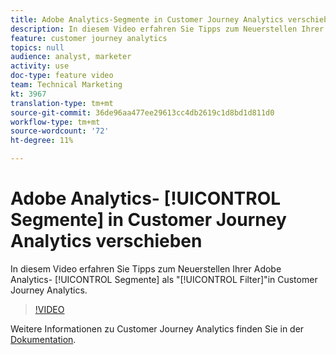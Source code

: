 ```yaml
---
title: Adobe Analytics-Segmente in Customer Journey Analytics verschieben
description: In diesem Video erfahren Sie Tipps zum Neuerstellen Ihrer Adobe Analytics-Segmente als "Filter"in Customer Journey Analytics.
feature: customer journey analytics
topics: null
audience: analyst, marketer
activity: use
doc-type: feature video
team: Technical Marketing
kt: 3967
translation-type: tm+mt
source-git-commit: 36de96aa477ee29613cc4db2619c1d8bd1d811d0
workflow-type: tm+mt
source-wordcount: '72'
ht-degree: 11%

---
```



# Adobe Analytics- [!UICONTROL Segmente] in Customer Journey Analytics verschieben

In diesem Video erfahren Sie Tipps zum Neuerstellen Ihrer Adobe Analytics- [!UICONTROL Segmente] als &quot;[!UICONTROL Filter]&quot;in Customer Journey Analytics.

>[!VIDEO](https://video.tv.adobe.com/v/31982/?quality=12)

Weitere Informationen zu Customer Journey Analytics finden Sie in der [Dokumentation](https://docs.adobe.com/content/help/de-DE/analytics-platform/using/cja-landing.html).
